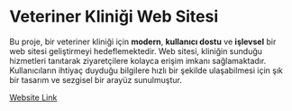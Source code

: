 # Veteriner Kliniği Web Sitesi

Bu proje, bir veteriner kliniği için **modern**, **kullanıcı dostu** ve **işlevsel** bir web sitesi geliştirmeyi hedeflemektedir. Web sitesi, kliniğin sunduğu hizmetleri tanıtarak ziyaretçilere kolayca erişim imkanı sağlamaktadır. Kullanıcıların ihtiyaç duyduğu bilgilere hızlı bir şekilde ulaşabilmesi için şık bir tasarım ve sezgisel bir arayüz sunulmuştur.


[Website Link](https://masalveterinerklinigiantalya.com.tr/)

